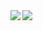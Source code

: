 <a href="https://github.com/shuji-oh/github-readme-stats">
  <img align="left" src="https://github-readme-stats.vercel.app/api?username=shuji-oh&count_private=true&show_icons=true&theme=onedark" />
</a>
<a href="https://github.com/shuji-oh/github-readme-stats">
  <img align="left" src="https://github-readme-stats.vercel.app/api/top-langs/?username=shuji-oh&theme=onedark" />
</a>
